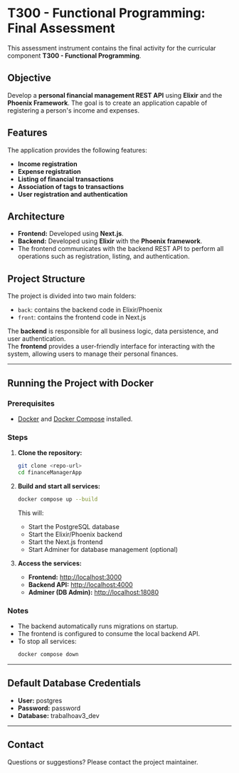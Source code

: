 # T300 - Functional Programming: Final Assessment

This assessment instrument contains the final activity for the curricular component **T300 - Functional Programming**.

## Objective

Develop a **personal financial management REST API** using **Elixir** and the **Phoenix Framework**. The goal is to create an application capable of registering a person's income and expenses.

## Features

The application provides the following features:

- **Income registration**
- **Expense registration**
- **Listing of financial transactions**
- **Association of tags to transactions**
- **User registration and authentication**

## Architecture

- **Frontend:** Developed using **Next.js**.
- **Backend:** Developed using **Elixir** with the **Phoenix framework**.
- The frontend communicates with the backend REST API to perform all operations such as registration, listing, and authentication.

## Project Structure

The project is divided into two main folders:

- `back`: contains the backend code in Elixir/Phoenix
- `front`: contains the frontend code in Next.js

The **backend** is responsible for all business logic, data persistence, and user authentication.  
The **frontend** provides a user-friendly interface for interacting with the system, allowing users to manage their personal finances.

---

## Running the Project with Docker

### Prerequisites

- [Docker](https://docs.docker.com/get-docker/) and [Docker Compose](https://docs.docker.com/compose/) installed.

### Steps

1. **Clone the repository:**

   ```sh
   git clone <repo-url>
   cd financeManagerApp
   ```

2. **Build and start all services:**

   ```sh
   docker compose up --build
   ```

   This will:

   - Start the PostgreSQL database
   - Start the Elixir/Phoenix backend
   - Start the Next.js frontend
   - Start Adminer for database management (optional)

3. **Access the services:**
   - **Frontend:** [http://localhost:3000](http://localhost:3000)
   - **Backend API:** [http://localhost:4000](http://localhost:4000)
   - **Adminer (DB Admin):** [http://localhost:18080](http://localhost:18080)

### Notes

- The backend automatically runs migrations on startup.
- The frontend is configured to consume the local backend API.
- To stop all services:
  ```sh
  docker compose down
  ```

---

## Default Database Credentials

- **User:** postgres
- **Password:** password
- **Database:** trabalhoav3_dev

---

## Contact

Questions or suggestions? Please contact the project maintainer.


